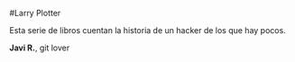 #Larry Plotter

Esta serie de libros cuentan la historia de un hacker de los que hay pocos.

**Javi R.**, git lover
